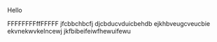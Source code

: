 Hello



FFFFFFFFffFFFFF
jfcbbchbcfj
djcbducvduicbehdb
ejkhbveugcveucbie
ekvnekwvkelncewj
jkfbibeifeiwfhewuifewu
